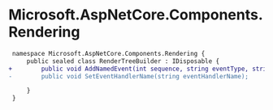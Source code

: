 # Microsoft.AspNetCore.Components.Rendering

``` diff
 namespace Microsoft.AspNetCore.Components.Rendering {
     public sealed class RenderTreeBuilder : IDisposable {
+        public void AddNamedEvent(int sequence, string eventType, string assignedName);
-        public void SetEventHandlerName(string eventHandlerName);

     }
 }
```

